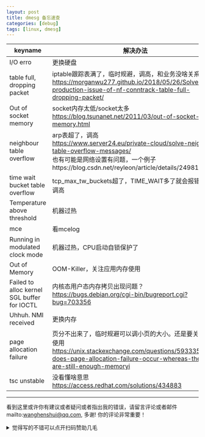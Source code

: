 ```yaml
---
layout: post
title: dmesg 备忘速查
categories: [debug]
tags: [linux, dmesg]
---
```





| **keyname**                                 | **解决办法**                                                 |
| ------------------------------------------- | ------------------------------------------------------------ |
| I/O erro                                    | 更换硬盘                                                     |
| table full, dropping packet                 | iptable跟踪表满了，临时规避，调高，和业务没啥关系<br>https://morganwu277.github.io/2018/05/26/Solve-production-issue-of-nf-conntrack-table-full-dropping-packet/ |
| Out of socket memory                        | socket内存太低/socket太多<br>https://blog.tsunanet.net/2011/03/out-of-socket-memory.html |
| neighbour table overflow                    | arp表超了，调高<br>https://www.server24.eu/private-cloud/solve-neighbor-table-overflow-messages/ <br>也有可能是网络设置有问题，一个例子https://blog.csdn.net/reyleon/article/details/24981581 |
| time wait bucket table overflow             | tcp_max_tw_buckets超了，TIME_WAIT多了就会报错，可以调高      |
| Temperature above threshold                 | 机器过热                                                     |
| mce                                         | 看mcelog                                                     |
| Running in modulated clock mode             | 机器过热，CPU启动自锁保护了                                  |
| Out of Memory                               | OOM-Killer，关注应用内存使用                                 |
| Failed to alloc kernel SGL buffer for IOCTL | 内核态用户态内存拷贝出现问题？ <br>https://bugs.debian.org/cgi-bin/bugreport.cgi?bug=703356 |
| Uhhuh. NMI received                         | 更换内存                                                     |
| page allocation failure                     | 页分不出来了，临时规避可以调小页的大小。还是要关注内存使用<br>https://unix.stackexchange.com/questions/593335/why-does-page-allocation-failure-occur-whereas-there-are-still-enough-memoryi |
| tsc unstable                                | 没看懂啥意思 https://access.redhat.com/solutions/434883      |



---

看到这里或许你有建议或者疑问或者指出我的错误，请留言评论或者邮件mailto:wanghenshui@qq.com, 多谢!  你的评论非常重要！

<details>
<summary>觉得写的不错可以点开扫码赞助几毛</summary>
<img src="https://wanghenshui.github.io/assets/wepay.png" alt="微信转账">
</details>




